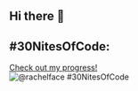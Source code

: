 ## Hi there 👋

## #30NitesOfCode:
  [Check out my progress!](https://www.codedex.io/@rachelface/30-nites-of-code)  
  ![@rachelface #30NitesOfCode](https://www.codedex.io/api/petStatus?user=rachelface)
<!--
**rachelfacee/rachelfacee** is a ✨ _special_ ✨ repository because its `README.md` (this file) appears on your GitHub profile.

Here are some ideas to get you started:

- 🔭 I’m currently working on ...
- 🌱 I’m currently learning ...
- 👯 I’m looking to collaborate on ...
- 🤔 I’m looking for help with ...
- 💬 Ask me about ...
- 📫 How to reach me: ...
- 😄 Pronouns: ...
- ⚡ Fun fact: ...
-->
